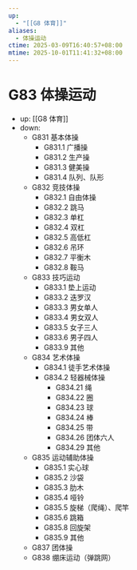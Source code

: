 ```yaml
---
up:
  - "[[G8 体育]]"
aliases:
  - 体操运动
ctime: 2025-03-09T16:40:57+08:00
mtime: 2025-10-01T11:41:32+08:00
---
```


# G83 体操运动

- up: [[G8 体育]]
- down:	
	- G831 基本体操
		- G831.1 广播操
		- G831.2 生产操
		- G831.3 健美操
		- G831.4 队列、队形
	- G832 竞技体操
		- G832.1 自由体操
		- G832.2 跳马
		- G832.3 单杠
		- G832.4 双杠
		- G832.5 高低杠
		- G832.6 吊环
		- G832.7 平衡木
		- G832.8 鞍马
	- G833 技巧运动
		- G833.1 垫上运动
		- G833.2 迭罗汉
		- G833.3 男女单人
		- G833.4 男女双人
		- G833.5 女子三人
		- G833.6 男子四人
		- G833.9 其他
	- G834 艺术体操
		- G834.1 徒手艺术体操
		- G834.2 轻器械体操
			- G834.21 绳
			- G834.22 圈
			- G834.23 球
			- G834.24 棒
			- G834.25 带
			- G834.26 团体六人
			- G834.29 其他
	- G835 运动辅助体操
		- G835.1 实心球
		- G835.2 沙袋
		- G835.3 肋木
		- G835.4 哑铃
		- G835.5 旋梯（爬绳）、爬竿
		- G835.6 跳箱
		- G835.8 回旋架
		- G835.9 其他
	- G837 团体操
	- G838 绷床运动（弹跳网）
	
